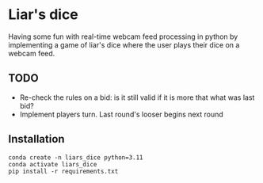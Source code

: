 # Liar's dice
Having some fun with real-time webcam feed processing in python by implementing
a game of liar's dice where the user plays their dice on a webcam feed.

## TODO

- Re-check the rules on a bid: is it still valid if it is more that what was last bid?
- Implement players turn. Last round's looser begins next round


## Installation

```
conda create -n liars_dice python=3.11
conda activate liars_dice
pip install -r requirements.txt
```
